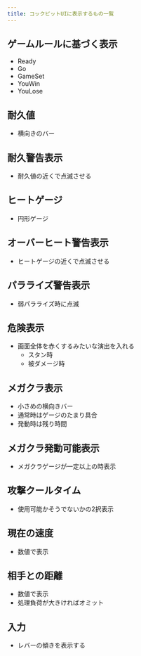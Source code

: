```yaml
---
title: コックピットUIに表示するもの一覧
---
```


## ゲームルールに基づく表示
* Ready
* Go
* GameSet
* YouWin
* YouLose

## 耐久値
* 横向きのバー

## 耐久警告表示
* 耐久値の近くで点滅させる

## ヒートゲージ
* 円形ゲージ

## オーバーヒート警告表示
* ヒートゲージの近くで点滅させる

## パラライズ警告表示
* 弱パラライズ時に点滅

## 危険表示
* 画面全体を赤くするみたいな演出を入れる
    * スタン時
    * 被ダメージ時

## メガクラ表示
* 小さめの横向きバー
* 通常時はゲージのたまり具合
* 発動時は残り時間

## メガクラ発動可能表示
* メガクラゲージが一定以上の時表示

## 攻撃クールタイム
* 使用可能かそうでないかの2択表示

## 現在の速度
* 数値で表示

## 相手との距離
* 数値で表示
* 処理負荷が大きければオミット

## 入力
* レバーの傾きを表示する
